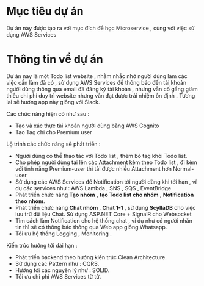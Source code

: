 # Mục tiêu dự án 

Dự án này được tạo ra với mục đích để học Microservice , cùng với việc sử dụng AWS Services 

# Thông tin về dự án 

Dự án này là một Todo list website , nhằm nhắc nhở người dùng làm các việc cần làm đã có , sử dụng AWS Services để thông báo đến tài khoản người dùng thông qua email đã đăng ký tài khoản , nhưng vẫn cố gắng giảm thiểu chi phí duy trì website nhưng vẫn đạt được trải nhiệm ổn định . Tương lai sẽ hướng app này giống với Slack. 

Các chức năng hiện có như sau : 

- Tạo và xác thực tài khoản người dùng bằng AWS Cognito
- Tạo Tag chỉ cho Premium user 

Lộ trình các chức năng sẽ phát triển :

- Người dùng có thể thao tác với Todo list , thêm bỏ tag khỏi Todo list.
- Cho phép người dùng tải lên các Attachment kèm theo Todo list , đi kèm với tính năng Premium-user thì tải được nhiều Attachment hơn Normal-user
- Sử dụng các AWS Services để Notification tới người dùng khi tới hạn , ví dụ các services như : AWS Lambda , SNS , SQS , EventBridge
- Phát triển chức năng **Tạo nhóm** , **tạo Todo list cho nhóm** , **Notification theo nhóm**.
- Phát triển chức năng **Chat nhóm** , **Chat 1-1** , sử dụng **ScyllaDB** cho việc lưu trữ dữ liệu Chat. Sử dụng ASP.NET Core + SignalR cho Websocket 
- Tìm cách làm Notification cho hệ thống chat , ví dụ như có người nhắn tin thì sẽ có thông báo thông qua Web app giống Whatsapp.
- Tối ưu hệ thống Logging , Monitoring .


Kiến trúc hướng tới dài hạn : 

- Phát triển backend theo hướng kiến trúc Clean Architecture. 
- Sử dụng các Pattern như : CQRS.
- Hướng tới các nguyên lý như : SOLID. 
- Tối ưu chi phí AWS Services từ từ.